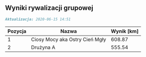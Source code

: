 ## Wyniki rywalizacji grupowej

```markdown
Aktualizacja: 2020-06-15 14:51
```

Pozycja | Nazwa | Wynik [km] |
------------ | -------------  | -------------
 1 |Ciosy Mocy aka Ostry Cień Mgły | 608.87 
 2 |Drużyna A | 555.54